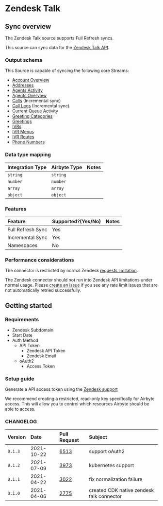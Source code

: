 # Zendesk Talk

## Sync overview

The Zendesk Talk source supports Full Refresh syncs.

This source can sync data for the [Zendesk Talk API](https://developer.zendesk.com/rest_api/docs/voice-api/introduction).

### Output schema

This Source is capable of syncing the following core Streams:

* [Account Overview](https://developer.zendesk.com/rest_api/docs/voice-api/stats#show-account-overview)
* [Addresses](https://developer.zendesk.com/rest_api/docs/voice-api/phone_numbers#list-phone-numbers)
* [Agents Activity](https://developer.zendesk.com/rest_api/docs/voice-api/stats#list-agents-activity)
* [Agents Overview](https://developer.zendesk.com/rest_api/docs/voice-api/stats#show-agents-overview)
* [Calls](https://developer.zendesk.com/rest_api/docs/voice-api/incremental_exports#incremental-calls-export) \(Incremental sync\)
* [Call Legs](https://developer.zendesk.com/rest_api/docs/voice-api/incremental_exports#incremental-call-legs-export) \(Incremental sync\)
* [Current Queue Activity](https://developer.zendesk.com/rest_api/docs/voice-api/stats#show-current-queue-activity)
* [Greeting Categories](https://developer.zendesk.com/rest_api/docs/voice-api/greetings#list-greeting-categories)
* [Greetings](https://developer.zendesk.com/rest_api/docs/voice-api/greetings#list-greetings)
* [IVRs](https://developer.zendesk.com/rest_api/docs/voice-api/ivrs#list-ivrs)
* [IVR Menus](https://developer.zendesk.com/rest_api/docs/voice-api/ivrs#list-ivrs)
* [IVR Routes](https://developer.zendesk.com/rest_api/docs/voice-api/ivr_routes#list-ivr-routes)
* [Phone Numbers](https://developer.zendesk.com/rest_api/docs/voice-api/phone_numbers#list-phone-numbers)

### Data type mapping

| Integration Type | Airbyte Type | Notes |
| :--- | :--- | :--- |
| `string` | `string` |  |
| `number` | `number` |  |
| `array` | `array` |  |
| `object` | `object` |  |

### Features

| Feature | Supported?\(Yes/No\) | Notes |
| :--- | :--- | :--- |
| Full Refresh Sync | Yes |  |
| Incremental Sync | Yes |  |
| Namespaces | No |  |

### Performance considerations

The connector is restricted by normal Zendesk [requests limitation](https://developer.zendesk.com/rest_api/docs/voice-api/introduction#rate-limits).

The Zendesk connector should not run into Zendesk API limitations under normal usage. Please [create an issue](https://github.com/airbytehq/airbyte/issues) if you see any rate limit issues that are not automatically retried successfully.

## Getting started

### Requirements

* Zendesk Subdomain
* Start Date
* Auth Method
  * API Token
    * Zendesk API Token
    * Zendesk Email
  * oAuth2
    * Access Token

### Setup guide

Generate a API access token using the [Zendesk support](https://support.zendesk.com/hc/en-us/articles/226022787-Generating-a-new-API-token)

We recommend creating a restricted, read-only key specifically for Airbyte access. This will allow you to control which resources Airbyte should be able to access.

### CHANGELOG

| Version | Date | Pull Request | Subject |
| :------ | :--------  | :-----       | :------ |
| `0.1.3` | 2021-10-22 | [6513](https://github.com/airbytehq/airbyte/pull/6513) | support oAuth2 |
| `0.1.2` | 2021-07-09 | [3973](https://github.com/airbytehq/airbyte/pull/3973) | kubernetes support |
| `0.1.1` | 2021-04-22 | [3022](https://github.com/airbytehq/airbyte/pull/3022) | fix normalization failure |
| `0.1.0` | 2021-04-06 | [2775](https://github.com/airbytehq/airbyte/pull/2775) | created CDK native zendesk talk connector                   |

